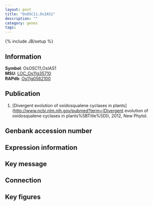 ```yaml
---
layout: post
title: "OsOSC11,OsIAS1"
description: ""
category: genes
tags: 
---
```

{% include JB/setup %}

## Information
__Symbol__: OsOSC11,OsIAS1  
__MSU__: [LOC_Os11g35710](http://rice.plantbiology.msu.edu/cgi-bin/ORF_infopage.cgi?orf=LOC_Os11g35710)  
__RAPdb__: [Os11g0562100](http://rapdb.dna.affrc.go.jp/viewer/gbrowse_details/irgsp1?name=Os11g0562100)  

## Publication
1. [Divergent evolution of oxidosqualene cyclases in plants](http://www.ncbi.nlm.nih.gov/pubmed?term=(Divergent evolution of oxidosqualene cyclases in plants%5BTitle%5D)), 2012, New Phytol.

## Genbank accession number

## Expression information

## Key message

## Connection

## Key figures


